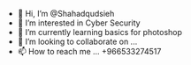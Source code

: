 - 👋 Hi, I’m @Shahadqudsieh
- 👀 I’m interested in Cyber Security
- 🌱 I’m currently learning basics for photoshop
- 💞️ I’m looking to collaborate on ...
- 📫 How to reach me ...
+966533274517
<!---
Shahadqudsieh/Shahadqudsieh is a ✨ special ✨ repository because its `README.md` (this file) appears on your GitHub profile.
You can click the Preview link to take a look at your changes.
--->
